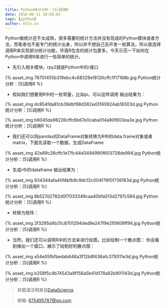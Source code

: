 ```yaml
---
title: Python统计分析：[5]调用R
date: 2016-06-11 18:03:03
tags: [python]
author: mlln.cn
---
```

Python做统计还不太成熟，很多需要的统计方法并没有现成的Python模块或者方法，而笔者也不是专门的统计出身，所以并不想自己去开发一些算法，所以我选择调用R来实现部分统计功能，毕竟R包含的统计包更多。今天示范一下如何在Python中调用R来进行一些简单的统计。

- 先引入相关模块，rpy2就是Python中的r接口

{% asset_img 78701455b319ebc4c68329e18126cffc1f17168b.jpg Python统计分析：[5]调用R %}

- 假如我们想要用R中的一些常量，比如pi，可以这样调用
输出结果为：

{% asset_img dc854fda81cb39dbf98d382ed3160924ab18303d.jpg Python统计分析：[5]调用R %}

{% asset_img b6045da98226cffc6b67e0caba014a90f603ea3e.jpg Python统计分析：[5]调用R %}

- 我们还可以将pandas的DataFrame对象转换为R中的data.frame对象或者matrix，下面先读取一个数据，生成DataFrame

{% asset_img 42e89c26cffc1e17fc44d3494990f603728de994.jpg Python统计分析：[5]调用R %}

- 生成r中的dataframe
输出结果为：

{% asset_img 834344afa40f4bfb9c9dc12c004f78f0f736183d.jpg Python统计分析：[5]调用R %}

{% asset_img 8b527d2762d0f7033349caa40bfa513d2797c594.jpg Python统计分析：[5]调用R %}

- 转换为矩阵：

{% asset_img 2f3295d4b31c8701294ded9e247f9e2f0608ff94.jpg Python统计分析：[5]调用R %}

- 当然，我们还可以调用R中的方法来进行绘图，比如绘制一个散点图：
你会看到弹出一个窗口，展示了绘制好的散点图：

{% asset_img a54e55fbfbedab646a3f12b8f436afc379311e3d.jpg Python统计分析：[5]调用R %}

{% asset_img b258f5c4b74543a9f156a5b41d178a82b901143d.jpg Python统计分析：[5]调用R %}

> 转载请注明来自[DataScience](http://mlln.cn).

> 邮箱: 675495787@qq.com 
